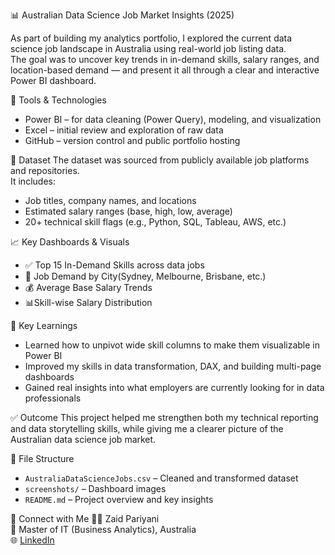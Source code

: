 📊 Australian Data Science Job Market Insights (2025)

As part of building my analytics portfolio, I explored the current data science job landscape in Australia using real-world job listing data.  
The goal was to uncover key trends in in-demand skills, salary ranges, and location-based demand — and present it all through a clear and interactive Power BI dashboard.


🚀 Tools & Technologies
- Power BI – for data cleaning (Power Query), modeling, and visualization
- Excel – initial review and exploration of raw data
- GitHub – version control and public portfolio hosting


 📁 Dataset
The dataset was sourced from publicly available job platforms and repositories.  
It includes:
- Job titles, company names, and locations
- Estimated salary ranges (base, high, low, average)
- 20+ technical skill flags (e.g., Python, SQL, Tableau, AWS, etc.)


📈 Key Dashboards & Visuals
- ✅ Top 15 In-Demand Skills across data jobs
- 📍 Job Demand by City(Sydney, Melbourne, Brisbane, etc.)
- 💰 Average Base Salary Trends
- 📊Skill-wise Salary Distribution


🧠 Key Learnings
- Learned how to unpivot wide skill columns to make them visualizable in Power BI
- Improved my skills in data transformation, DAX, and building multi-page dashboards
- Gained real insights into what employers are currently looking for in data professionals


 ✅ Outcome
This project helped me strengthen both my technical reporting and data storytelling skills, while giving me a clearer picture of the Australian data science job market.


 📂 File Structure
- `AustraliaDataScienceJobs.csv` – Cleaned and transformed dataset
- `screenshots/` – Dashboard images
- `README.md` – Project overview and key insights


🔗 Connect with Me
👨‍💻 Zaid Pariyani  
📍 Master of IT (Business Analytics), Australia   
🌐 [LinkedIn](www.linkedin.com/in/mohammed-zaid-pariyani-1797b4363)  
